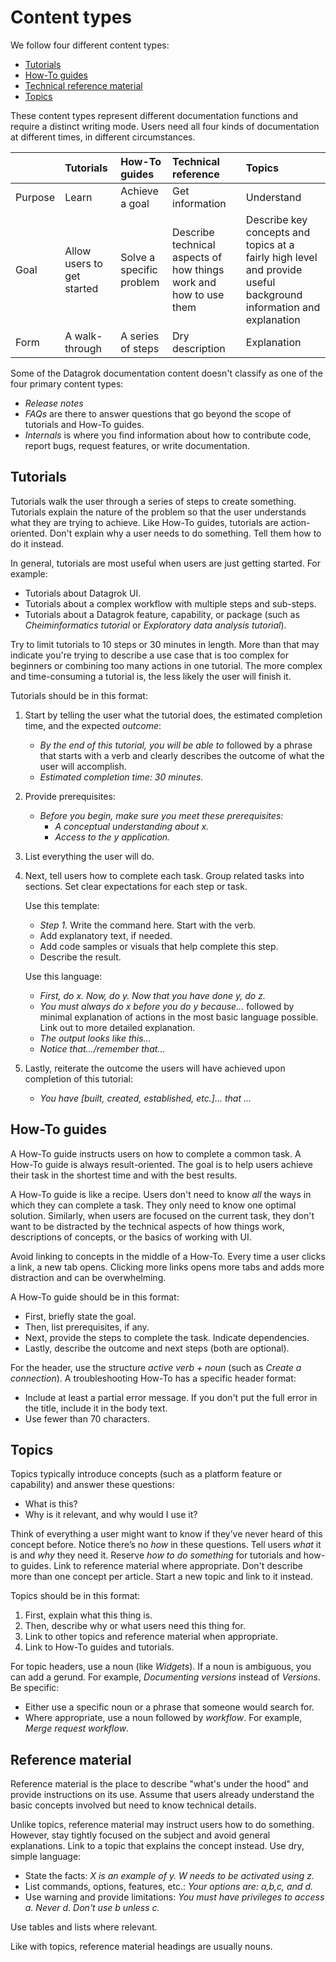 # Content types

We follow four different content types:

* [Tutorials](#tutorials)
* [How-To guides](#How-to-guides)
* [Technical reference material](#reference-material)
* [Topics](#topics)

These content types represent different documentation functions and require a distinct writing mode. Users need all four
kinds of documentation at different times, in different circumstances.

|           | Tutorials | How-To guides  | Technical reference | Topics     |
|:----------|:----------|:---------------|:--------------------|:-----------|
|Purpose    |Learn      | Achieve a goal | Get information     | Understand |
|Goal       |Allow users to get started|Solve a specific problem| Describe technical aspects of how things work and how to use them | Describe key concepts and topics at a fairly high level and provide useful background information and explanation|
|Form | A walk-through | A series of steps | Dry description | Explanation|

Some of the Datagrok documentation content doesn't classify as one of the four primary content types:

* _Release notes_
* _FAQs_ are there to answer questions that go beyond the scope of tutorials and How-To guides.
* _Internals_ is where you find information about how to contribute  code, report bugs, request features, or write
  documentation.

## Tutorials

Tutorials walk the user through a series of steps to create something. Tutorials explain the nature of the problem so
that the user understands what they are trying to achieve. Like How-To guides, tutorials are action-oriented. Don't
explain why a user needs to do something. Tell them how to do it instead.

In general, tutorials are most useful when users are just getting started. For example:

* Tutorials about Datagrok UI.
* Tutorials about a complex workflow with multiple steps and sub-steps.
* Tutorials about a Datagrok feature, capability, or package (such as _Cheiminformatics tutorial_ or _Exploratory data
  analysis tutorial_).

Try to limit tutorials to 10 steps or 30 minutes in length. More than that may indicate you're trying to describe a use case that
is too complex for beginners or combining too many actions in one tutorial. The more complex and time-consuming a
tutorial is, the less likely the user will finish it.

Tutorials should be in this format:

1. Start by telling the user what the tutorial does, the estimated completion time, and the expected _outcome_:

   * _By the end of this tutorial, you will be able to_ followed by a phrase that starts with a verb and clearly describes the outcome of what the user will accomplish.
   * _Estimated completion time: 30 minutes._
1. Provide prerequisites:
    * _Before you begin, make sure you meet these prerequisites:_
      * _A conceptual understanding about x._
      * _Access to the y application._
1. List everything the user will do.
1. Next, tell users how to complete each task. Group related tasks into sections. Set clear expectations for each step or task.

   Use this template:

   * _Step 1._ Write the command here. Start with the verb.
   * Add explanatory text, if needed.
   * Add code samples or visuals that help complete this step.
   * Describe the result.

   Use this language:

     * _First, do x. Now, do y. Now that you have done y, do z._
     * _You must always do x before you do y because…_ followed by minimal explanation of actions in the most basic language possible. Link out to more detailed explanation.
     * _The output looks like this…_
     * _Notice that…/remember that…_

1. Lastly, reiterate the outcome the users will have achieved upon completion of this tutorial:
   * _You have [built, created, established, etc.]... that ..._

## How-To guides

A How-To guide instructs users on how to complete a common task. A How-To guide is always result-oriented. The goal is
to help users achieve their task in the shortest time and with the best results.

A How-To guide is like a recipe. Users don't need to know _all_ the ways in which they can complete a task. They only
need to know one optimal solution. Similarly, when users are focused on the current task, they don't want to be
distracted by the technical aspects of how things work, descriptions of concepts, or the basics of working with UI.

Avoid linking to concepts in the middle of a How-To. Every time a user clicks a link, a new tab opens. Clicking more links opens more tabs and adds more distraction and can be overwhelming.

A How-To guide should be in this format:

* First, briefly state the goal.
* Then, list prerequisites, if any.
* Next, provide the steps to complete the task. Indicate dependencies.
* Lastly, describe the outcome and next steps (both are optional).

For the header, use the structure _active verb + noun_ (such as _Create a connection_). A troubleshooting How-To has a
specific header format:

* Include at least a partial error message. If you don't put the full error in the title, include it in the body text.
* Use fewer than 70 characters.

## Topics

Topics typically introduce concepts (such as a platform feature or capability) and answer these questions:

* What is this?
* Why is it relevant, and why would I use it?

Think of everything a user might want to know if they’ve never heard of this concept before. Notice there’s no _how_ in
these questions. Tell users _what_ it is and _why_ they need it. Reserve _how to do something_ for tutorials and how-to
guides. Link to reference material where appropriate. Don't describe more than one concept per article. Start a new
topic and link to it instead.

Topics should be in this format:

1. First, explain what this thing is.
1. Then, describe why or what users need this thing for.
1. Link to other topics and reference material when appropriate.
1. Link to How-To guides and tutorials.

For topic headers, use a noun (like _Widgets_). If a noun is ambiguous, you can add a gerund. For example, _Documenting
versions_ instead of _Versions_. Be specific:

* Either use a specific noun or a phrase that someone would search for.
* Where appropriate, use a noun followed by _workflow_. For example, _Merge request workflow_.

## Reference material

Reference material is the place to describe "what's under the hood" and provide instructions on its use. Assume that
users already understand the basic concepts involved but need to know technical details.

Unlike topics, reference material may instruct users how to do something. However, stay tightly focused on the subject
and avoid general explanations. Link to a topic that explains the concept instead. Use dry, simple language:

* State the facts: _X is an example of y. W needs to be activated using z._
* List commands, options, features, etc.: _Your options are: a,b,c, and d._
* Use warning and provide limitations: _You must have privileges to access a. Never d. Don't use b unless c._

Use tables and lists where relevant.

Like with topics, reference material headings are usually nouns.
